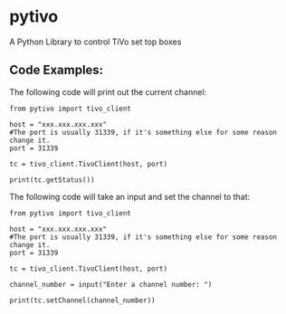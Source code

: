 # pytivo

A Python Library to control TiVo set top boxes



## Code Examples:

The following code will print out the current channel:
```
from pytivo import tivo_client

host = "xxx.xxx.xxx.xxx"
#The port is usually 31339, if it's something else for some reason change it.
port = 31339

tc = tivo_client.TivoClient(host, port)

print(tc.getStatus())
```

The following code will take an input and set the channel to that:
```
from pytivo import tivo_client

host = "xxx.xxx.xxx.xxx"
#The port is usually 31339, if it's something else for some reason change it.
port = 31339

tc = tivo_client.TivoClient(host, port)

channel_number = input("Enter a channel number: ")

print(tc.setChannel(channel_number))
```
